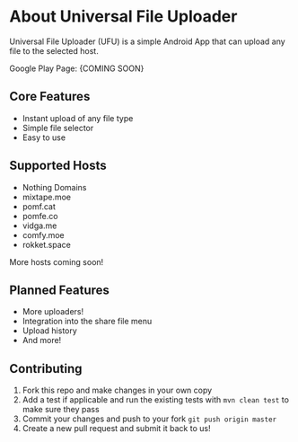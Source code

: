 # About Universal File Uploader

Universal File Uploader (UFU) is a simple Android App that can upload any file to the selected host.

Google Play Page: {COMING SOON}


## Core Features

* Instant upload of any file type
* Simple file selector
* Easy to use

## Supported Hosts

* Nothing Domains
* mixtape.moe
* pomf.cat
* pomfe.co
* vidga.me
* comfy.moe
* rokket.space

More hosts coming soon!

## Planned Features

* More uploaders!
* Integration into the share file menu
* Upload history
* And more!

## Contributing

1. Fork this repo and make changes in your own copy
2. Add a test if applicable and run the existing tests with `mvn clean test` to make sure they pass
3. Commit your changes and push to your fork `git push origin master`
4. Create a new pull request and submit it back to us!